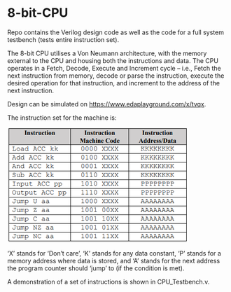# 8-bit-CPU
Repo contains the Verilog design code as well as the code for a full system testbench (tests entire instruction set).

The 8-bit CPU utilises a Von Neumann architecture, with the memory external to the CPU and housing
both the instructions and data. The CPU operates in a Fetch, Decode, Execute and Increment cycle –
i.e., Fetch the next instruction from memory, decode or parse the instruction, execute the desired
operation for that instruction, and increment to the address of the next instruction.

Design can be simulated on https://www.edaplayground.com/x/tvqx.

The instruction set for the machine is:              

![Instruction Set](instruction_set.png)

‘X’ stands for ‘Don’t care’, ‘K’ stands for any data constant, ‘P’ stands for a memory address
where data is stored, and ‘A’ stands for the next address the program counter should ‘jump’ to (if the
condition is met).

A demonstration of a set of instructions is shown in CPU_Testbench.v.
